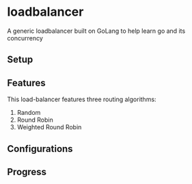 # loadbalancer
A generic loadbalancer built on GoLang to help learn go and its concurrency

## Setup

## Features
This load-balancer features three routing algorithms:
1. Random
2. Round Robin
3. Weighted Round Robin

## Configurations

## Progress
